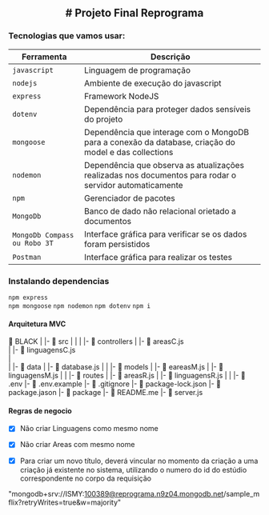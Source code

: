 <h2 align="center"> # Projeto Final Reprograma

### Tecnologias que vamos usar:

| Ferramenta | Descrição |
| --- | --- |
| `javascript` | Linguagem de programação |
| `nodejs` | Ambiente de execução do javascript|
| `express` | Framework NodeJS |
| `dotenv` | Dependência para proteger dados sensíveis do projeto|
| `mongoose` | Dependência que interage com o MongoDB para a conexão da database, criação do model e das collections|
| `nodemon` | Dependência que observa as atualizações realizadas nos documentos para rodar o servidor automaticamente|
| `npm ` | Gerenciador de pacotes|
| `MongoDb` | Banco de dado não relacional orietado a documentos|
| `MongoDb Compass ou Robo 3T` | Interface gráfica para verificar se os dados foram persistidos|
| `Postman` | Interface gráfica para realizar os testes|


### Instalando dependencias

`npm express`  
`npm mongoose`
`npm nodemon`
`npm dotenv`
`npm i`


#### Arquitetura MVC

📁 BLACK
   |
   |-  📁 src
   |    |
   |    |- 📁 controllers
   |         |- 📄 areasC.js  
   |         |- 📄 linguagensC.js  
   |         
   |    |- 📁 data
   |        |- 📄 database.js
   |
   |    |- 📁 models
   |         |- 📄 eareasM.js
   |         |- 📄 linguagensM.js
   |
   |    |- 📁 routes
   |         |- 📄 areasR.js
   |         |- 📄 linguagensR.js 
   |
   |
   |- 📄 .env
   |- 📄 .env.example
   |- 📄 .gitignore
   |- 📄 package-lock.json
   |- 📄 package.jason
   |- 📄 package
   |- 📄 README.me
   |- 📄 server.js


#### Regras de negocio

- [x] Não criar Linguagens como mesmo nome
- [x] Não criar Areas com mesmo nome
- [x] Para criar um novo título, deverá vincular no momento da criação a uma criação já existente no sistema, utilizando o numero do id do estúdio correspondente no corpo da requisição



"mongodb+srv://ISMY:100389@reprograma.n9z04.mongodb.net/sample_mflix?retryWrites=true&w=majority"